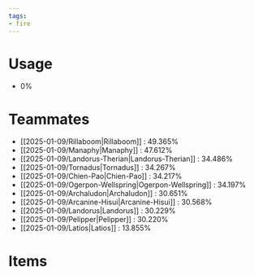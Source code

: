 ```yaml
---
tags:
- fire
---
```

# Usage
- 0%
# Teammates
- [[2025-01-09/Rillaboom|Rillaboom]] : 49.365%
- [[2025-01-09/Manaphy|Manaphy]] : 47.612%
- [[2025-01-09/Landorus-Therian|Landorus-Therian]] : 34.486%
- [[2025-01-09/Tornadus|Tornadus]] : 34.267%
- [[2025-01-09/Chien-Pao|Chien-Pao]] : 34.217%
- [[2025-01-09/Ogerpon-Wellspring|Ogerpon-Wellspring]] : 34.197%
- [[2025-01-09/Archaludon|Archaludon]] : 30.651%
- [[2025-01-09/Arcanine-Hisui|Arcanine-Hisui]] : 30.568%
- [[2025-01-09/Landorus|Landorus]] : 30.229%
- [[2025-01-09/Pelipper|Pelipper]] : 30.220%
- [[2025-01-09/Latios|Latios]] : 13.855%
# Items